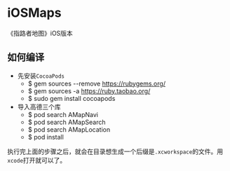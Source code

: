 # iOSMaps
《指路者地图》iOS版本

## 如何编译
- 先安装`CocoaPods`
  - $ gem sources --remove https://rubygems.org/
  - $ gem sources -a https://ruby.taobao.org/
  - $ sudo gem install cocoapods
- 导入高德三个库
  - $ pod search AMapNavi
  - $ pod search AMapSearch
  - $ pod search AMapLocation
  - $ pod install

执行完上面的步骤之后，就会在目录想生成一个后缀是`.xcworkspace`的文件。用`xcode`打开就可以了。
